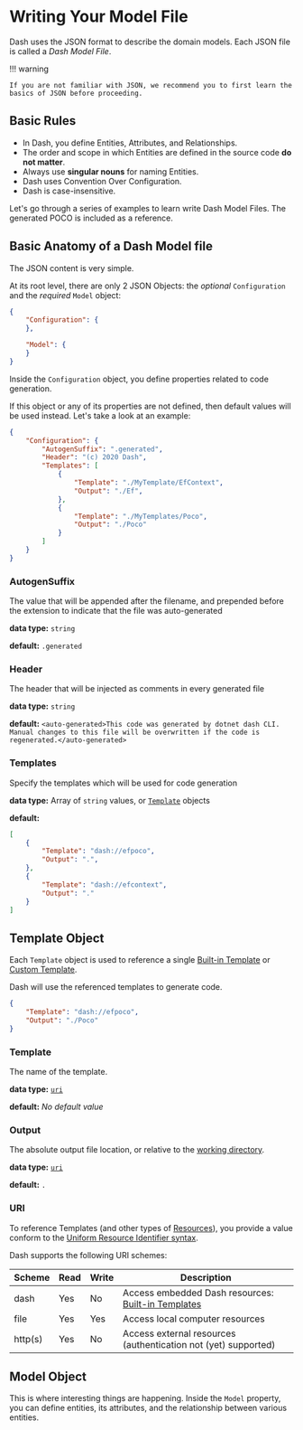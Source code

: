 # Writing Your Model File
Dash uses the JSON format to describe the domain models. Each JSON file is called a _Dash Model File_.

!!! warning

    If you are not familiar with JSON, we recommend you to first learn the basics of JSON before proceeding.

## Basic Rules
- In Dash, you define Entities, Attributes, and Relationships.
- The order and scope in which Entities are defined in the source code **do not matter**.
- Always use **singular nouns** for naming Entities.
- Dash uses Convention Over Configuration.
- Dash is case-insensitive.

Let's go through a series of examples to learn write Dash Model Files. The generated POCO is included as a reference.

## Basic Anatomy of a Dash Model file
The JSON content is very simple.

At its root level, there are only 2 JSON Objects: the _optional_ `Configuration` and the _required_ `Model` object:

~~~ JSON
{
    "Configuration": {
    },

    "Model": {
    }
}
~~~

Inside the `Configuration` object, you define properties related to code generation.

If this object or any of its properties are not defined, then default values will be used instead. Let's take a look at an example:

~~~ JSON
{
    "Configuration": {
        "AutogenSuffix": ".generated",
        "Header": "(c) 2020 Dash",
        "Templates": [
            {
                "Template": "./MyTemplate/EfContext",
                "Output": "./Ef",
            },
            {
                "Template": "./MyTemplates/Poco",
                "Output": "./Poco"
            }
        ]
    }
}
~~~

### AutogenSuffix
The value that will be appended after the filename, and prepended before the extension to indicate that the file was auto-generated

**data type:** `string`

**default:** `.generated`

### Header
The header that will be injected as comments in every generated file

**data type:** `string`

**default:** `<auto-generated>This code was generated by dotnet dash CLI. Manual changes to this file will be overwritten if the code is regenerated.</auto-generated>`

### Templates
Specify the templates which will be used for code generation

**data type:** Array of `string` values, or [`Template`](#Template-Object) objects

**default:**
~~~ JSON
[
    {
        "Template": "dash://efpoco",
        "Output": ".",
    },
    {
        "Template": "dash://efcontext",
        "Output": "."
    }
]
~~~

## Template Object
Each `Template` object is used to reference a single [Built-in Template](built-in-templates.md) or [Custom Template](writing-your-custom-templates.md).

Dash will use the referenced templates to generate code.

~~~ JSON
{
    "Template": "dash://efpoco",
    "Output": "./Poco"
}
~~~

### Template
The name of the template.

**data type:** [`uri`](#uri)

**default:** _No default value_

### Output
The absolute output file location, or relative to the [working directory](to-do).

**data type:** [`uri`](#uri)

**default:** `.`

### URI
To reference Templates (and other types of [Resources](to-do)), you provide a value conform to the [Uniform Resource Identifier syntax](https://en.wikipedia.org/wiki/Uniform_Resource_Identifier).

Dash supports the following URI schemes:

| Scheme  | Read | Write | Description                                                                   |
|---------|------|-------|-------------------------------------------------------------------------------|
| dash    | Yes  | No    | Access embedded Dash resources: [Built-in Templates](./built-in-templates.md) |
| file    | Yes  | Yes   | Access local computer resources                                               |
| http(s) | Yes  | No    | Access external resources (authentication not (yet) supported)                |

## Model Object
This is where interesting things are happening. Inside the `Model` property, you can define entities, its attributes, and the relationship between various entities.